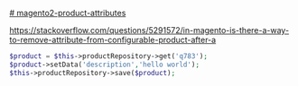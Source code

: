 [# magento2-product-attributes](https://magento.stackexchange.com/questions/117694/find-the-table-for-custom-attribute-values)



https://stackoverflow.com/questions/5291572/in-magento-is-there-a-way-to-remove-attribute-from-configurable-product-after-a


```php
$product = $this->productRepository->get('q783');
$product->setData('description','hello world');
$this->productRepository->save($product);
```
